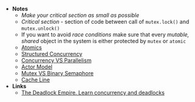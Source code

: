 - **Notes**
	- *Make your critical section as small as possible*
	- *Critical section* - section of code between call of `mutex.lock()` and `mutex.unlock()`
	- If you want to avoid *race conditions* make sure that every *mutable, shared* object in the system is either protected by `mutex` or `atomic`
	- [Atomics](Performance%20Engineering/Atomics.md)
	- [Structured Concurrency](Performance%20Engineering/Structured%20Concurrency.md)
	- [Concurrency VS Parallelism](Performance%20Engineering/Concurrency%20VS%20Parallelism.md)
	- [Actor Model](Performance%20Engineering/Actor%20Model.md)
	- [Mutex VS Binary Semaphore](Performance%20Engineering/Mutex%20VS%20Binary%20Semaphore.md)
	- [Cache Line](../../Cache%20Line.md)
- **Links**
	- [The Deadlock Empire. Learn concurrency and deadlocks](http://deadlockempire.github.io/)